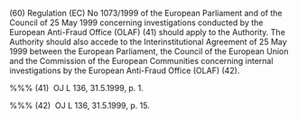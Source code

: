 (60) Regulation (EC) No 1073/1999 of the European Parliament and of the Council of 25 May 1999 concerning investigations conducted by the European Anti-Fraud Office (OLAF) (41) should apply to the Authority. The Authority should also accede to the Interinstitutional Agreement of 25 May 1999 between the European Parliament, the Council of the European Union and the Commission of the European Communities concerning internal investigations by the European Anti-Fraud Office (OLAF) (42).

%%% (41)  OJ L 136, 31.5.1999, p. 1.

%%% (42)  OJ L 136, 31.5.1999, p. 15.